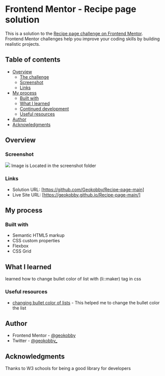 # Frontend Mentor - Recipe page solution

This is a solution to the [Recipe page challenge on Frontend Mentor](https://www.frontendmentor.io/challenges/recipe-page-KiTsR8QQKm). Frontend Mentor challenges help you improve your coding skills by building realistic projects. 

## Table of contents

- [Overview](#overview)
  - [The challenge](#the-challenge)
  - [Screenshot](#screenshot)
  - [Links](#links)
- [My process](#my-process)
  - [Built with](#built-with)
  - [What I learned](#what-i-learned)
  - [Continued development](#continued-development)
  - [Useful resources](#useful-resources)
- [Author](#author)
- [Acknowledgments](#acknowledgments)



## Overview

### Screenshot

![](./screenshot.jpg)
Image is Located in the screenshot folder 

### Links

- Solution URL: [https://github.com/Geokobby/Recipe-page-main]
- Live Site URL: [https://geokobby.github.io/Recipe-page-main/]

## My process

### Built with

- Semantic HTML5 markup
- CSS custom properties
- Flexbox
- CSS Grid

## What I learned

learned how to change bullet color of list with (li::maker) tag in css 

### Useful resources

- [changing bullet color of lists](https://www.w3schools.com/howto/howto_css_bullet_color.asp) - This helped me to change the bullet color the list


## Author


- Frontend Mentor - [@geokobby](https://www.frontendmentor.io/profile/Geokobby)
- Twitter - [@geokobby_](https://twitter.com/Geokobby_)



## Acknowledgments
 Thanks to W3 schools for being a good library for developers 

